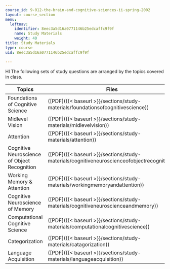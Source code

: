 ```yaml
---
course_id: 9-012-the-brain-and-cognitive-sciences-ii-spring-2002
layout: course_section
menu:
  leftnav:
    identifier: 8eec3a5d16a0771146b25edcaffc9f9f
    name: Study Materials
    weight: 40
title: Study Materials
type: course
uid: 8eec3a5d16a0771146b25edcaffc9f9f

---
```

HI
The following sets of study questions are arranged by the topics covered in class.

| Topics | Files |
| --- | --- |
| Foundations of Cognitive Science | ([PDF]({{< baseurl >}}/sections/study-materials/foundationsofcognitivescience)) |
| Midlevel Vision | ([PDF]({{< baseurl >}}/sections/study-materials/midlevelvision)) |
| Attention | ([PDF]({{< baseurl >}}/sections/study-materials/attention)) |
| Cognitive Neuroscience of Object Recognition | ([PDF]({{< baseurl >}}/sections/study-materials/cognitiveneuroscienceofobjectrecognition)) |
| Working Memory & Attention | ([PDF]({{< baseurl >}}/sections/study-materials/workingmemoryandattention)) |
| Cognitive Neuroscience of Memory | ([PDF]({{< baseurl >}}/sections/study-materials/cognitiveneuroscienceandmemory)) |
| Computational Cognitive Science | ([PDF]({{< baseurl >}}/sections/study-materials/computationalcognitivescience)) |
| Categorization | ([PDF]({{< baseurl >}}/sections/study-materials/catagorization)) |
| Language Acquisition | ([PDF]({{< baseurl >}}/sections/study-materials/languageacquisition))